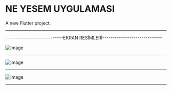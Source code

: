 # NE YESEM UYGULAMASI

A new Flutter project.

------------------------------------------------------------------------
----------------------------EKRAN RESİMLERİ-----------------------------

![image](https://github.com/user-attachments/assets/fb698cf5-e897-461a-8506-cf77593fe49d)

------------------------------------------------------------------------
![image](https://github.com/user-attachments/assets/a5228d8e-16e5-4270-ad23-214c96315984)

------------------------------------------------------------------------
![image](https://github.com/user-attachments/assets/e6ff2ef4-7c93-4fb7-893e-a9477d06fd35)

------------------------------------------------------------------------
